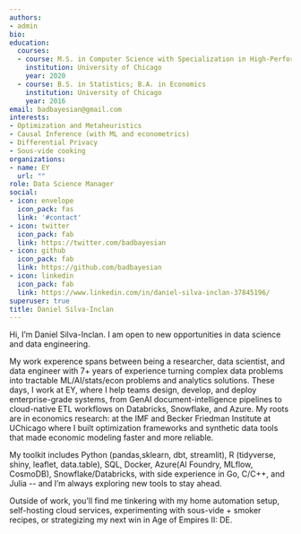 ```yaml
---
authors:
- admin
bio: 
education:
  courses:
  - course: M.S. in Computer Science with Specialization in High-Performance Computing 
    institution: University of Chicago
    year: 2020
  - course: B.S. in Statistics; B.A. in Economics
    institution: University of Chicago
    year: 2016
email: badbayesian@gmail.com
interests:
- Optimization and Metaheuristics
- Causal Inference (with ML and econometrics)
- Differential Privacy
- Sous-vide cooking
organizations:
- name: EY
  url: ""
role: Data Science Manager
social:
- icon: envelope
  icon_pack: fas
  link: '#contact'
- icon: twitter
  icon_pack: fab
  link: https://twitter.com/badbayesian
- icon: github
  icon_pack: fab
  link: https://github.com/badbayesian
- icon: linkedin
  icon_pack: fab
  link: https://www.linkedin.com/in/daniel-silva-inclan-37845196/
superuser: true
title: Daniel Silva-Inclan
---
```

Hi, I’m Daniel Silva-Inclan. I am open to new opportunities in data science and data engineering.

My work experence spans between being a researcher, data scientist, and data engineer with 7+ years of experience turning complex data problems into tractable ML/AI/stats/econ problems and analytics solutions. These days, I work at EY, where I help teams design, develop, and deploy enterprise-grade systems, from GenAI document-intelligence pipelines to cloud-native ETL workflows on Databricks, Snowflake, and Azure. My roots are in economics research: at the IMF and Becker Friedman Institute at UChicago where I built optimization frameworks and synthetic data tools that made economic modeling faster and more reliable.

My toolkit includes Python (pandas,sklearn, dbt, streamlit), R (tidyverse, shiny, leaflet, data.table), SQL, Docker, Azure(AI Foundry, MLflow, CosmoDB), Snowflake/Databricks, with side experience in Go, C/C++, and Julia -- and I’m always exploring new tools to stay ahead.

Outside of work, you’ll find me tinkering with my home automation setup, self-hosting cloud services, experimenting with sous-vide + smoker recipes, or strategizing my next win in Age of Empires II: DE.
